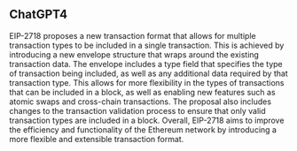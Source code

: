 ## ChatGPT4

EIP-2718 proposes a new transaction format that allows for multiple transaction types to be included in a single transaction. This is achieved by introducing a new envelope structure that wraps around the existing transaction data. The envelope includes a type field that specifies the type of transaction being included, as well as any additional data required by that transaction type. This allows for more flexibility in the types of transactions that can be included in a block, as well as enabling new features such as atomic swaps and cross-chain transactions. The proposal also includes changes to the transaction validation process to ensure that only valid transaction types are included in a block. Overall, EIP-2718 aims to improve the efficiency and functionality of the Ethereum network by introducing a more flexible and extensible transaction format.
